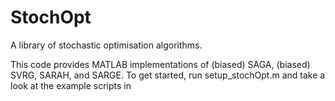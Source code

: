 # StochOpt
A library of stochastic optimisation algorithms.

This code provides MATLAB implementations of (biased) SAGA, (biased) SVRG, SARAH, and SARGE. To get started, run setup_stochOpt.m and take a look at the example scripts in 
